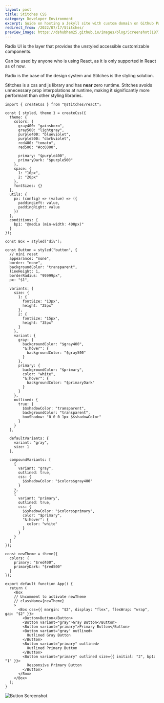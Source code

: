 ```yaml
---
layout: post
title: Stitches CSS
category: Developer Environment
excerpt: Guide on hosting a Jekyll site with custom domain on Github Pages.
redirect_from: /2022/07/17/Stitches/
preview_image: https://dshubham25.github.io/images/blog/Screenshot(187).png
---
```


Radix UI is the layer that provides the unstyled accessible customizable components.

Can be used by anyone who is using React, as it is only supported in React as of now.

Radix is the base of the design system and Stitches is the styling solution.

Stitches is a css and js library and has **near** zero runtime.
Stitches avoids unnecessary prop interpolations at runtime, making it significantly more performant than other styling libraries.

```js:
import { createCss } from "@stitches/react";

const { styled, theme } = createCss({
  theme: {
    colors: {
      gray400: "gainsboro",
      gray500: "lightgray",
      purple400: "blueviolet",
      purple500: "darkviolet",
      red400: "tomato",
      red500: "#cc0000",

      primary: "$purple400",
      primaryDark: "$purple500"
    },
    space: {
      1: "10px",
      2: "20px"
    },
    fontSizes: {}
  },
  utils: {
    px: (config) => (value) => ({
      paddingLeft: value,
      paddingRight: value
    })
  },
  conditions: {
    bp1: "@media (min-width: 400px)"
  }
});

const Box = styled("div");

const Button = styled("button", {
  // mini reset
  appearance: "none",
  border: "none",
  backgroundColor: "transparent",
  lineHeight: 1,
  borderRadius: "99999px",
  px: "$1",

  variants: {
    size: {
      1: {
        fontSize: "13px",
        height: "25px"
      },
      2: {
        fontSize: "15px",
        height: "35px"
      }
    },
    variant: {
      gray: {
        backgroundColor: "$gray400",
        "&:hover": {
          backgroundColor: "$gray500"
        }
      },
      primary: {
        backgroundColor: "$primary",
        color: "white",
        "&:hover": {
          backgroundColor: "$primaryDark"
        }
      }
    },
    outlined: {
      true: {
        $$shadowColor: "transparent",
        backgroundColor: "transparent",
        boxShadow: "0 0 0 1px $$shadowColor"
      }
    }
  },

  defaultVariants: {
    variant: "gray",
    size: 1
  },

  compoundVariants: [
    {
      variant: "gray",
      outlined: true,
      css: {
        $$shadowColor: "$colors$gray400"
      }
    },
    {
      variant: "primary",
      outlined: true,
      css: {
        $$shadowColor: "$colors$primary",
        color: "$primary",
        "&:hover": {
          color: "white"
        }
      }
    }
  ]
});

const newTheme = theme({
  colors: {
    primary: "$red400",
    primaryDark: "$red500"
  }
});

export default function App() {
  return (
    <Box
    // Uncomment to activate newTheme
    // className={newTheme}
    >
      <Box css={{ margin: "$2", display: "flex", flexWrap: "wrap", gap: "$2" }}>
        <Button>Button</Button>
        <Button variant="gray">Gray Button</Button>
        <Button variant="primary">Primary Button</Button>
        <Button variant="gray" outlined>
          Outlined Gray Button
        </Button>
        <Button variant="primary" outlined>
          Outlined Primary Button
        </Button>
        <Button variant="primary" outlined size={{ initial: "2", bp1: "1" }}>
          Responsive Primary Button
        </Button>
      </Box>
    </Box>
  );
}
```

<img src="/images/blog/Screenshot(187).png" align="center" alt="Button Screenshot" style="margin:auto; display:block;"/>